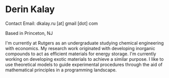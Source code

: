 # Derin Kalay
Contact Email: dkalay.ru [at] gmail [dot] com

Based in Princeton, NJ


I'm currently at Rutgers as an undergraduate studying chemical engineering with economics. My research work originated with developing inorganic compounds to act as efficient materials for energy storage. I'm currently working on developing exotic materials to achieve a similar purpose. I like to use theoretical models to guide experimental procedures through the aid of mathematical principles in a programming landscape.
